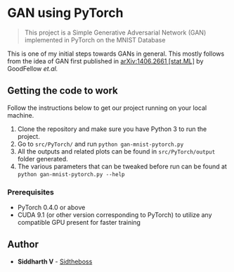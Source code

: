 # GAN using PyTorch

> This project is a Simple Generative Adversarial Network (GAN) implemented in PyTorch on the MNIST Database

This is one of my initial steps towards GANs in general. This mostly follows from the idea of GAN first published in [arXiv:1406.2661 [stat.ML]](https://arxiv.org/pdf/1406.2661.pdf) by GoodFellow _et.al._

## Getting the code to work

Follow the instructions below to get our project running on your local machine.

1. Clone the repository and make sure you have Python 3 to run the project.
2. Go to `src/PyTorch/` and run `python gan-mnist-pytorch.py`
3. All the outputs and related plots can be found in `src/PyTorch/output` folder generated.
4. The various parameters that can be tweaked before run can be found at `python gan-mnist-pytorch.py --help`

### Prerequisites

* PyTorch 0.4.0 or above
* CUDA 9.1 (or other version corresponding to PyTorch) to utilize any compatible GPU present for faster training
</div>

## Author

* **Siddharth V** - [Sidtheboss](https://github.com/Sidtheboss)

